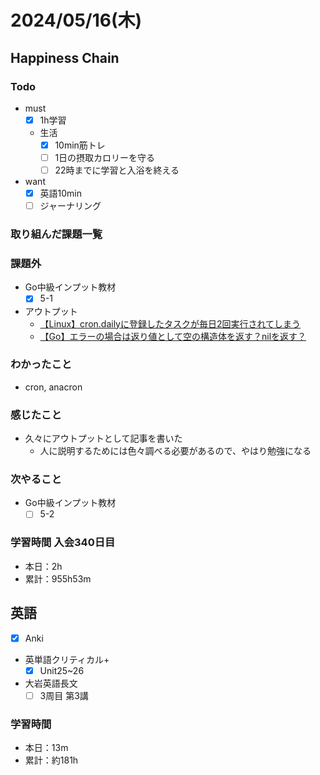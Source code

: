 # 2024/05/16(木)

## Happiness Chain

### Todo

- must
  - [x] 1h学習
  - 生活
    - [x] 10min筋トレ
    - [ ] 1日の摂取カロリーを守る
    - [ ] 22時までに学習と入浴を終える
- want
  - [x] 英語10min
  - [ ] ジャーナリング

### 取り組んだ課題一覧

### 課題外

- Go中級インプット教材
  - [x] 5-1
- アウトプット
  - [【Linux】cron.dailyに登録したタスクが毎日2回実行されてしまう](https://qiita.com/wsigma21/items/bcbf24b5f089063ae2f6)
  - [【Go】エラーの場合は返り値として空の構造体を返す？nilを返す？](https://qiita.com/wsigma21/items/76bcd6d418d9b6a441e6)

### わかったこと

- cron, anacron

### 感じたこと

- 久々にアウトプットとして記事を書いた
  - 人に説明するためには色々調べる必要があるので、やはり勉強になる

### 次やること

- Go中級インプット教材
  - [ ] 5-2

### 学習時間 入会340日目

- 本日：2h
- 累計：955h53m

## 英語

- [x] Anki
- 英単語クリティカル+
  - [x] Unit25~26
- 大岩英語長文
  - [ ] 3周目 第3講

### 学習時間

- 本日：13m
- 累計：約181h

